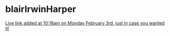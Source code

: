 # blairIrwinHarper
[Live link added at 10:18am on Monday February 3rd, just in case you wanted it!](https://blairwin.github.io/blairIrwinProject2/) 
